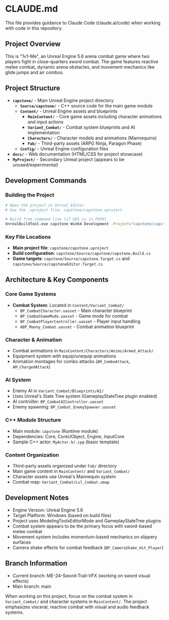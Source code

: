# CLAUDE.md

This file provides guidance to Claude Code (claude.ai/code) when working with code in this repository.

## Project Overview

This is "1v1-Me", an Unreal Engine 5.6 arena combat game where two players fight in close-quarters sword combat. The game features reactive melee combat, dynamic arena obstacles, and movement mechanics like glide jumps and air combos.

## Project Structure

- **`capstone/`** - Main Unreal Engine project directory
  - **`Source/capstone/`** - C++ source code for the main game module
  - **`Content/`** - Unreal Engine assets and blueprints
    - **`MainContent/`** - Core game assets including character animations and input actions
    - **`Variant_Combat/`** - Combat system blueprints and AI implementation
    - **`Characters/`** - Character models and animations (Mannequins)
    - **`Fab/`** - Third-party assets (ARPG Ninja, Paragon Phase)
  - **`Config/`** - Unreal Engine configuration files
- **`docs/`** - Web documentation (HTML/CSS for project showcase)
- **`MyProject/`** - Secondary Unreal project (appears to be unused/experimental)

## Development Commands

### Building the Project
```bash
# Open the project in Unreal Editor
# Use the .uproject file: capstone/capstone.uproject

# Build from command line (if UE5 is in PATH)
UnrealBuildTool.exe capstone Win64 Development -Project="capstone/capstone.uproject"
```

### Key File Locations
- **Main project file**: `capstone/capstone.uproject`
- **Build configuration**: `capstone/Source/capstone/capstone.Build.cs`
- **Game targets**: `capstone/Source/capstone.Target.cs` and `capstone/Source/capstoneEditor.Target.cs`

## Architecture & Key Components

### Core Game Systems
- **Combat System**: Located in `Content/Variant_Combat/`
  - `BP_CombatCharacter.uasset` - Main character blueprint
  - `BP_CombatGameMode.uasset` - Game mode for combat
  - `BP_CombatPlayerController.uasset` - Player input handling
  - `ABP_Manny_Combat.uasset` - Combat animation blueprint

### Character & Animation
- Combat animations in `MainContent/Characters/Anims/Armed_Attack/`
- Equipment system with equip/unequip animations
- Animation montages for combo attacks (`AM_ComboAttack`, `AM_ChargedAttack`)

### AI System
- Enemy AI in `Variant_Combat/Blueprints/AI/`
- Uses Unreal's State Tree system (GameplayStateTree plugin enabled)
- AI controller: `BP_CombatAIController.uasset`
- Enemy spawning: `BP_Combat_EnemySpawner.uasset`

### C++ Module Structure
- Main module: `capstone` (Runtime module)
- Dependencies: Core, CoreUObject, Engine, InputCore
- Sample C++ actor: `MyActor.h/.cpp` (basic template)

### Content Organization
- Third-party assets organized under `Fab/` directory
- Main game content in `MainContent/` and `Variant_Combat/`
- Character assets use Unreal's Mannequin system
- Combat map: `Variant_Combat/Lvl_Combat.umap`

## Development Notes

- Engine Version: Unreal Engine 5.6
- Target Platform: Windows (based on build files)
- Project uses ModelingToolsEditorMode and GameplayStateTree plugins
- Combat system appears to be the primary focus with sword-based melee combat
- Movement system includes momentum-based mechanics on slippery surfaces
- Camera shake effects for combat feedback (`BP_CameraShake_Hit_Player`)

## Branch Information
- Current branch: ME-24-Sword-Trail-VFX (working on sword visual effects)
- Main branch: main

When working on this project, focus on the combat system in `Variant_Combat/` and character systems in `MainContent/`. The project emphasizes visceral, reactive combat with visual and audio feedback systems.
